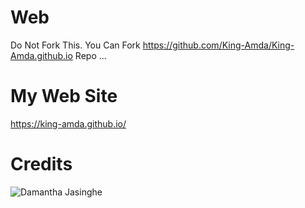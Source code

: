 # Web
Do Not Fork This. You Can Fork https://github.com/King-Amda/King-Amda.github.io Repo ...

# My Web Site
https://king-amda.github.io/

# Credits
![Damantha Jasinghe](https://github.com/Damantha126.png?size=100)

